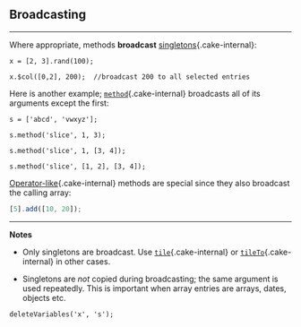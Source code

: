 ## Broadcasting

---

Where appropriate, methods **broadcast** [singletons](?arguments#singletons){.cake-internal}:

```
x = [2, 3].rand(100);
```
```
x.$col([0,2], 200);  //broadcast 200 to all selected entries
```

Here is another example; [`method`](?entrywise#method_method){.cake-internal} broadcasts all of its arguments except the first:

```
s = ['abcd', 'vwxyz'];
```
```
s.method('slice', 1, 3);
```
```
s.method('slice', 1, [3, 4]);
```
```
s.method('slice', [1, 2], [3, 4]);
```

[Operator-like](?entrywise#method_op_like){.cake-internal} methods are special since they also broadcast the calling array:

```js
[5].add([10, 20]);
```

---

__Notes__

* Only singletons are broadcast. Use [`tile`](?concatenate#method_tile){.cake-internal} or [`tileTo`](?concatenate#method_tile_to){.cake-internal} in other cases.

* Singletons are _not_ copied during broadcasting; the same argument is used repeatedly. This is important when array entries are arrays, dates, objects etc.

```{.no-input .no-output}
deleteVariables('x', 's');
```